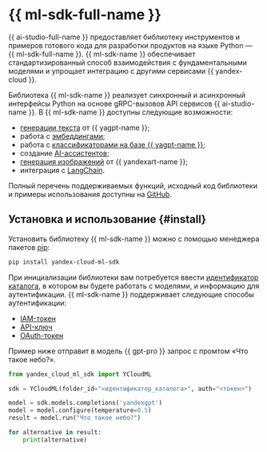 # {{ ml-sdk-full-name }}

{{ ai-studio-full-name }} предоставляет библиотеку инструментов и примеров готового кода для разработки продуктов на языке Python — {{ ml-sdk-full-name }}. {{ ml-sdk-name }} обеспечивает стандартизированный способ взаимодействия с фундаментальными моделями и упрощает интеграцию с другими сервисами {{ yandex-cloud }}.

Библиотека {{ ml-sdk-name }} реализует синхронный и асинхронный интерфейсы Python на основе gRPC-вызовов API сервисов {{ ai-studio-name }}. В {{ ml-sdk-name }} доступны следующие возможности:
* [генерации текста](../concepts/yandexgpt/index.md) от {{ yagpt-name }};
* работа с [эмбеддингами](../concepts/embeddings.md);
* работа с [классификаторами на базе {{ yagpt-name }}](../concepts/classifier/index.md);
* создание [AI-ассистентов](../concepts/assistant/index.md);
* [генерация изображений](../concepts/yandexart/index.md) от {{ yandexart-name }};
* интеграция с [LangСhain](https://www.langchain.com/).

Полный перечень поддерживаемых функций, исходный код библиотеки и примеры использования доступны на [GitHub](https://github.com/yandex-cloud/yandex-cloud-ml-sdk).

## Установка и использование {#install}

Установить библиотеку {{ ml-sdk-name }} можно с помощью менеджера пакетов [pip](https://pip.pypa.io/en/stable/):

```bash
pip install yandex-cloud-ml-sdk
```

При инициализации библиотеки вам потребуется ввести [идентификатор каталога](../../resource-manager/operations/folder/get-id.md), в котором вы будете работать с моделями, и информацию для аутентификации. {{ ml-sdk-name }} поддерживает следующие способы аутентификации:
* [IAM-токен](../../iam/operations/iam-token/create.md)
* [API-ключ](../../iam/operations/api-key/create.md) 
* [OAuth-токен](../../iam/concepts/authorization/oauth-token.md)

Пример ниже отправит в модель {{ gpt-pro }} запрос c промтом «Что такое небо?».

```python
from yandex_cloud_ml_sdk import YCloudML

sdk = YCloudML(folder_id="<идентификатор_каталога>", auth="<токен>")

model = sdk.models.completions('yandexgpt')
model = model.configure(temperature=0.5)
result = model.run("Что такое небо?")

for alternative in result:
    print(alternative)
```